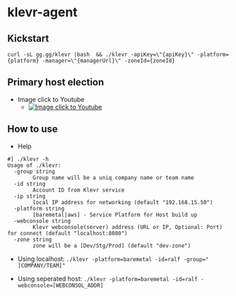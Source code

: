 # klevr-agent
## Kickstart
```
curl -sL gg.gg/klevr |bash  && ./klevr -apiKey=\"{apiKey}\" -platform={platform} -manager=\"{managerUrl}\" -zoneId={zoneId}
```
## Primary host election
* Image click to Youtube
   * [![Image click to Youtube](https://github.com/Klevry/klevr/blob/master/assets/primary_election_s.png)](https://youtu.be/hyMaVsCcgbA)

## How to use
* Help
```
#] ./klevr -h
Usage of ./klevr:
  -group string
    	Group name will be a uniq company name or team name
  -id string
    	Account ID from Klevr service
  -ip string
    	local IP address for networking (default "192.168.15.50")
  -platform string
    	[baremetal|aws] - Service Platform for Host build up
  -webconsole string
    	Klevr webconsole(server) address (URL or IP, Optional: Port) for connect (default "localhost:8080")
  -zone string
    	zone will be a [Dev/Stg/Prod] (default "dev-zone")
```

 * Using localhost: `./klevr -platform=baremetal -id=ralf -group="[COMPANY/TEAM]"`

 * Using seperated host:  `./klevr -platform=baremetal -id=ralf -webconsole=[WEBCONSOL_ADDR] `
